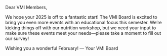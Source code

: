 Dear VMI Members,

We hope your 2025 is off to a fantastic start!
The VMI Board is excited to bring you even more events with an educational focus this semester. We’re kicking things off with our nutrition workshop, but we need your input to make sure these events meet your needs—please take a moment to fill out our survey!

Wishing you a wonderful February!
— Your VMI Board